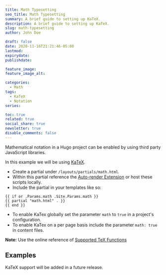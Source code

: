 ```yaml
---
title: Math Typesetting
seo_title: Math Typesetting
summary: A brief guide to setting up KaTeX.
description: A brief guide to setting up KaTeX.
slug: math-typesetting
author: John Doe

draft: false
date: 2020-11-16T21:21:46-05:00
lastmod: 
expirydate: 
publishdate: 

feature_image: 
feature_image_alt: 

categories:
  - Math
tags:
  - KaTeX
  - Notation
series: 

toc: true
related: true
social_share: true
newsletter: true
disable_comments: false
---
```


Mathematical notation in a Hugo project can be enabled by using third party JavaScript libraries.

In this example we will be using [KaTeX](https://katex.org/).

- Create a partial under `/layouts/partials/math.html`.
- Within this partial reference the [Auto-render Extension](https://katex.org/docs/autorender.html) or host these scripts locally.
- Include the partial in your templates like so:  

```go-html-template
{{ if or .Params.math .Site.Params.math }}
{{ partial "math.html" . }}
{{ end }}
```

- To enable KaTex globally set the parameter `math` to `true` in a project's configuration.
- To enable KaTex on a per page basis include the parameter `math: true` in content files.

**Note:** Use the online reference of [Supported TeX Functions](https://katex.org/docs/supported.html)

<!-- {{< math.inline >}}
{{ if or .Page.Params.math .Site.Params.math }} -->
<!-- KaTeX -->
<!-- <link rel="stylesheet" href="https://cdn.jsdelivr.net/npm/katex@0.11.1/dist/katex.min.css" integrity="sha384-zB1R0rpPzHqg7Kpt0Aljp8JPLqbXI3bhnPWROx27a9N0Ll6ZP/+DiW/UqRcLbRjq" crossorigin="anonymous">
<script defer src="https://cdn.jsdelivr.net/npm/katex@0.11.1/dist/katex.min.js" integrity="sha384-y23I5Q6l+B6vatafAwxRu/0oK/79VlbSz7Q9aiSZUvyWYIYsd+qj+o24G5ZU2zJz" crossorigin="anonymous"></script>
<script defer src="https://cdn.jsdelivr.net/npm/katex@0.11.1/dist/contrib/auto-render.min.js" integrity="sha384-kWPLUVMOks5AQFrykwIup5lo0m3iMkkHrD0uJ4H5cjeGihAutqP0yW0J6dpFiVkI" crossorigin="anonymous" onload="renderMathInElement(document.body);"></script>
{{ end }}
{{</ math.inline >}} -->

## Examples

KaTeX support will be added in a future release.

<!-- {{< math.inline >}}
<p>
Inline math: \(\varphi = \dfrac{1+\sqrt5}{2}= 1.6180339887…\)
</p>
{{</ math.inline >}} -->

<!-- Block math:
$$
 \varphi = 1+\frac{1} {1+\frac{1} {1+\frac{1} {1+\cdots} } } 
$$ -->
